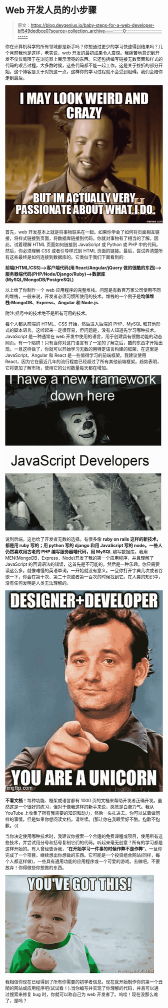 # Web 开发人员的小步骤

> 原文：<https://blog.devgenius.io/baby-steps-for-a-web-developer-bf549dedbce0?source=collection_archive---------0----------------------->

你在计算机科学的所有领域都是新手吗？你想通过更少的学习快速得到结果吗？几个月前我也是这样，老实说，web 开发的最初成果令人震惊。我痛苦地意识到开发不仅仅局限于在浏览器上展示漂亮的东西。它还包括编写链接无数页面和样式的代码的艰苦过程，大多数时候，这些代码都不能一起工作。这是关于挫折的部分开始，这个博客是关于对抗这一点，这样你的学习过程就不会受到阻碍。我们会陪你走到最后。

![](img/ba225e8f6081cef9e9cf9cbafa167bba.png)

首先，web 开发基本上就是将事物联系在一起。如果你学会了如何将页面相互链接，将样式链接到页面，将数据库链接到代码，你就对事物有了相当的了解。因此，试着理解 HTML 页面如何链接到 JavaScript 或 Python 或 PHP 中的代码。然后，你必须理解 CSS 或者引导样式到 HTML 页面的链接。最后，尝试弄清楚所有这些最终是如何连接到数据库的。它类似于我们下面看到的:

**前端(HTML/CSS)——>客户端代码(用 React/Angular/jQuery 做的很酷的东西)——>服务器端代码(PHP/Node/Django/Ruby)——>数据库(MySQL/MongoDB/PostgreSQL)**

以上给了你制作一个 web 应用程序的完整堆栈。问题是有数百万家公司使用不同的堆栈，一般来说，开发者必须习惯所使用的技术。堆栈的一个例子是**均值堆栈:MongoDB、Express、Angular 和 Node.js.**

附注:括号中的技术绝不是所有可用的技术。

每个人都从前端的 HTML、CSS 开始，然后进入后端的 PHP、MySQL 和其他形式的脚本语言。这听起来一定很容易，但问题是，没有人知道先学习哪种技术。JavaScript 是一种通常在 web 开发中使用的语言，用于创建具有很酷功能的动态网页。有一个陷阱！只有当你对这门语言有了一定的了解之后，酷的东西才开始出现。一旦这样做了，你就可以开始学习无数的用特定语言构建的框架，在这里是 JavaScript。Angular 和 React 是一些值得学习的前端框架。我建议使用 React，因为它在最近几年的流行程度已经超过了所有其他前端框架。趋势表明，它将更加了解市场，使用它的公司数量每天都在增加。

![](img/19e7fd44c2629a109bcee2d60024d41c.png)

说到后端，这也给了开发者无数的选择。有很多像 **ruby on rails 这样的新技术，都是用 ruby 写的；用 python 写的 django 和用 JavaScript 写的 node。一些人仍然喜欢用古老的 PHP 编写服务器端代码，用 MySQL** 编写数据库。我用 MEN(MongoDB，Express，Node)开发了我的第一个应用程序，并且理解了 JavaScript 的回调语法的错误，这首先是不可能的，然后是一种乐趣。你只需要读这么多。就像难懂的英语单词，一开始就没有意义。一旦你打开字典几次或者谷歌一下，你会在第十次、第二十次或者第一百次的时候找到它。在人类的知识中，没有任何发明是人类无法理解的。

![](img/2780519c249e6ee51d271f1b0e2a13c5.png)

**不看文档**！每种功能、框架或语言都有 1000 页的文档来帮助开发者正确开发。虽然这是一个很好的练习，但对于像我这样的新手来说，感觉是白费力气。我从 YouTube 上收集了所有我需要的知识和动力，然后一头扎进去。你可以试着做同样的事情，但是如果你想阅读文档，请继续。(那让你在我眼里好不酷。抱歉不抱歉。:))

当你决定使用哪种技术时，我建议你搜索一个合适的免费课程或项目，使用所有这些技术，并尝试用分号和括号复制它们的代码。听起来毫无创意？所有的学习都是这样开始的。有人曾经告诉我，“**在开始学习一件事的时候作弊不是作弊**”。一旦你完成了一个项目，继续想出你想做的东西。它可能是一个投资组合网站(同样，每个人都这样做)，一些具有通用功能的应用程序或一个可爱的游戏。去做吧。不要放弃！你得做些你想做的东西。

![](img/b3ed7eafe6928d66dc8c05193bd06c80.png)

我相信你现在已经得到了所有你需要的初学者信息。现在就开始制作你的第一个丑陋的网站或应用程序吧(试试看！).当你编写并实现了你理解的代码，并且可以通过搜索来修复 bug 时，你就可以称自己为 web 开发者了。呜哇！现在没那么难了，是吗？